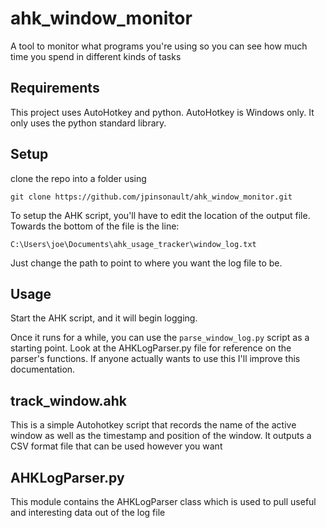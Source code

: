 ahk_window_monitor
==================

A tool to monitor what programs you're using so you can see how much time you spend in different kinds of tasks

Requirements
------------
This project uses AutoHotkey and python. AutoHotkey is Windows only. It only uses the python standard library.

Setup
------------
clone the repo into a folder using 

`git clone https://github.com/jpinsonault/ahk_window_monitor.git`

To setup the AHK script, you'll have to edit the location of the output file. Towards the bottom of the file is the line:

`C:\Users\joe\Documents\ahk_usage_tracker\window_log.txt`

Just change the path to point to where you want the log file to be.

Usage
-----
Start the AHK script, and it will begin logging.

Once it runs for a while, you can use the `parse_window_log.py` script as a starting point.
Look at the AHKLogParser.py file for reference on the parser's functions. If anyone actually wants to use this I'll improve this documentation.

track_window.ahk
----------------
This is a simple Autohotkey script that records the name of the active window as well as the timestamp and position of the window.
It outputs a CSV format file that can be used however you want

AHKLogParser.py
---------------
This module contains the AHKLogParser class which is used to pull useful and interesting data out of the log file
